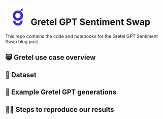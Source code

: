 <img src="../assets/gretel_icon.jpg" height="80" width="80" align="left" style="margin-right: 0px"/>

# Gretel GPT Sentiment Swap

This repo contains the code and notebooks for the Gretel GPT Sentiment Swap blog post.

## 😸 Gretel use case overview


## 💾 Dataset


## 🤖 Example Gretel GPT generations


## 👩‍🔬 Steps to reproduce our results

